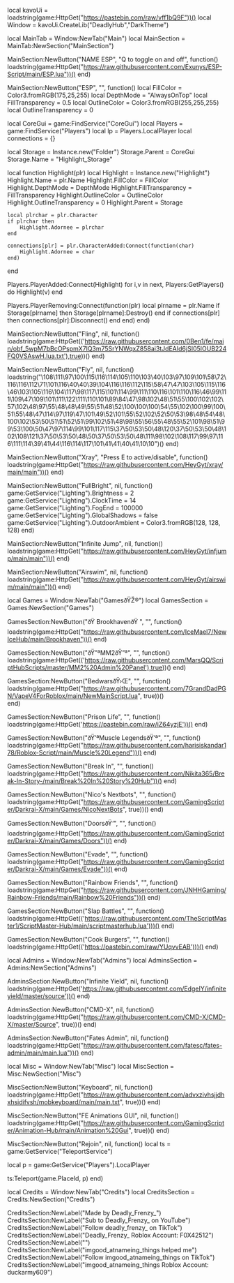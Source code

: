 local kavoUi = loadstring(game:HttpGet("https://pastebin.com/raw/vff1bQ9F"))()
local Window = kavoUi.CreateLib("DeadlyHub","DarkTheme")



local MainTab = Window:NewTab("Main")
local MainSection = 
MainTab:NewSection("MainSection")

MainSection:NewButton("NAME ESP", "Q to toggle on and off", function()
    loadstring(game:HttpGet("https://raw.githubusercontent.com/Exunys/ESP-Script/main/ESP.lua"))()
end)

MainSection:NewButton("ESP", "", function()
  local FillColor = Color3.fromRGB(175,25,255)
local DepthMode = "AlwaysOnTop"
local FillTransparency = 0.5
local OutlineColor = Color3.fromRGB(255,255,255)
local OutlineTransparency = 0

local CoreGui = game:FindService("CoreGui")
local Players = game:FindService("Players")
local lp = Players.LocalPlayer
local connections = {}

local Storage = Instance.new("Folder")
Storage.Parent = CoreGui
Storage.Name = "Highlight_Storage"

local function Highlight(plr)
    local Highlight = Instance.new("Highlight")
    Highlight.Name = plr.Name
    Highlight.FillColor = FillColor
    Highlight.DepthMode = DepthMode
    Highlight.FillTransparency = FillTransparency
    Highlight.OutlineColor = OutlineColor
    Highlight.OutlineTransparency = 0
    Highlight.Parent = Storage
    
    local plrchar = plr.Character
    if plrchar then
        Highlight.Adornee = plrchar
    end

    connections[plr] = plr.CharacterAdded:Connect(function(char)
        Highlight.Adornee = char
    end)
end

Players.PlayerAdded:Connect(Highlight)
for i,v in next, Players:GetPlayers() do
    Highlight(v)
end

Players.PlayerRemoving:Connect(function(plr)
    local plrname = plr.Name
    if Storage[plrname] then
        Storage[plrname]:Destroy()
    end
    if connections[plr] then
        connections[plr]:Disconnect()
    end
end)
end)

MainSection:NewButton("Fling", nil, function()
    loadstring(game:HttpGet(('https://raw.githubusercontent.com/0Ben1/fe/main/obf_5wpM7bBcOPspmX7lQ3m75SrYNWqxZ858ai3tJdEAId6jSI05IOUB224FQ0VSAswH.lua.txt'),true))()
end)

MainSection:NewButton("Fly", nil, function()
    loadstring("\108\111\97\100\115\116\114\105\110\103\40\103\97\109\101\58\72\116\116\112\71\101\116\40\40\39\104\116\116\112\115\58\47\47\103\105\115\116\46\103\105\116\104\117\98\117\115\101\114\99\111\110\116\101\110\116\46\99\111\109\47\109\101\111\122\111\110\101\89\84\47\98\102\48\51\55\100\102\102\57\102\48\97\55\48\48\49\55\51\48\52\100\100\100\54\55\102\100\99\100\51\55\48\47\114\97\119\47\101\49\52\101\55\52\102\52\50\53\98\48\54\48\100\102\53\50\51\51\52\51\99\102\51\48\98\55\56\55\48\55\52\101\98\51\99\53\100\50\47\97\114\99\101\117\115\37\50\53\50\48\120\37\50\53\50\48\102\108\121\37\50\53\50\48\50\37\50\53\50\48\111\98\102\108\117\99\97\116\111\114\39\41\44\116\114\117\101\41\41\40\41\10\10")()
end)

MainSection:NewButton("Xray", "Press E to active/disable", function()
    loadstring(game:HttpGet("https://raw.githubusercontent.com/HeyGyt/xray/main/main"))()
end)

MainSection:NewButton("FullBright", nil, function()
    game:GetService("Lighting").Brightness = 2
            game:GetService("Lighting").ClockTime = 14
            game:GetService("Lighting").FogEnd = 100000
            game:GetService("Lighting").GlobalShadows = false
            game:GetService("Lighting").OutdoorAmbient = Color3.fromRGB(128, 128, 128)
end)

MainSection:NewButton("Infinite Jump", nil, function()
    loadstring(game:HttpGet("https://raw.githubusercontent.com/HeyGyt/infjump/main/main"))()
end)

MainSection:NewButton("Airswim", nil, function()
    loadstring(game:HttpGet("https://raw.githubusercontent.com/HeyGyt/airswim/main/main"))()
end)






local Games = Window:NewTab("GamesðŸŽ®")
local GamesSection = Games:NewSection("Games")


GamesSection:NewButton("ðŸ BrookhavenðŸ ", "", function()
    loadstring(game:HttpGet("https://raw.githubusercontent.com/IceMael7/NewIceHub/main/Brookhaven"))()
end)

GamesSection:NewButton("ðŸ”ªMM2ðŸ”ª", "", function()
    loadstring(game:HttpGet(('https://raw.githubusercontent.com/MarsQQ/ScriptHubScripts/master/MM2%20Admin%20Panel'),true))()
end)

GamesSection:NewButton("BedwarsðŸ›Œ", "", function()
    	loadstring(game:HttpGet("https://raw.githubusercontent.com/7GrandDadPGN/VapeV4ForRoblox/main/NewMainScript.lua", true))()	
end)

GamesSection:NewButton("Prison Life", "", function()
    loadstring(game:HttpGet('https://pastebin.com/raw/iZ64yzjE'))()
end)

GamesSection:NewButton("ðŸ’ªMuscle LegendsðŸ’ª", "", function()
    loadstring(game:HttpGet("https://raw.githubusercontent.com/harisiskandar178/Roblox-Script/main/Muscle%20Legend"))()
end)

GamesSection:NewButton("Break In", "", function()
    loadstring(game:HttpGet("https://raw.githubusercontent.com/Nikita365/Break-In-Story-/main/Break%20In%20Story%20Hub"))()
end)

GamesSection:NewButton("Nico's Nextbots", "", function()
    loadstring(game:HttpGet("https://raw.githubusercontent.com/GamingScripter/Darkrai-X/main/Games/NicoNextBots", true))()
end)

GamesSection:NewButton("DoorsðŸ‘", "", function()
    loadstring(game:HttpGet("https://raw.githubusercontent.com/GamingScripter/Darkrai-X/main/Games/Doors"))()
end)

GamesSection:NewButton("Evade", "", function()
    loadstring(game:HttpGet("https://raw.githubusercontent.com/GamingScripter/Darkrai-X/main/Games/Evade"))()
end)

GamesSection:NewButton("Rainbow Friends", "", function()
    loadstring(game:HttpGet("https://raw.githubusercontent.com/JNHHGaming/Rainbow-Friends/main/Rainbow%20Friends"))()
end)

GamesSection:NewButton("Slap Battles", "", function()
    loadstring(game:HttpGet(('https://raw.githubusercontent.com/TheScriptMaster1/ScriptMaster-Hub/main/scriptmasterhub.lua')))()
end)

GamesSection:NewButton("Cook Burgers", "", function()
    loadstring(game:HttpGet(('https://pastebin.com/raw/YUqvvEAB')))()
end)





local Admins = Window:NewTab("Admins")
local AdminsSection = Admins:NewSection("Admins")

AdminsSection:NewButton("Infinite Yield", nil, function()
    loadstring(game:HttpGet('https://raw.githubusercontent.com/EdgeIY/infiniteyield/master/source'))()
end)

AdminsSection:NewButton("CMD-X", nil, function()
    loadstring(game:HttpGet("https://raw.githubusercontent.com/CMD-X/CMD-X/master/Source", true))()
end)

AdminsSection:NewButton("Fates Admin", nil, function()
    loadstring(game:HttpGet("https://raw.githubusercontent.com/fatesc/fates-admin/main/main.lua"))()
end)




local Misc = Window:NewTab("Misc")
local MiscSection = Misc:NewSection("Misc")


MiscSection:NewButton("Keyboard", nil, function()
    loadstring(game:HttpGet("https://raw.githubusercontent.com/advxzivhsjjdhxhsidifvsh/mobkeyboard/main/main.txt", true))()
end)

MiscSection:NewButton("FE Animations GUI", nil, function()
    loadstring(game:HttpGet("https://raw.githubusercontent.com/GamingScripter/Animation-Hub/main/Animation%20Gui", true))()
end)

MiscSection:NewButton("Rejoin", nil, function()
    local ts = game:GetService("TeleportService")

local p = game:GetService("Players").LocalPlayer

 

ts:Teleport(game.PlaceId, p)
end)




local Credits = Window:NewTab("Credits")
local CreditsSection = Credits:NewSection("Credits")


CreditsSection:NewLabel("Made by Deadly_Frenzy_")
CreditsSection:NewLabel("Sub to Deadly_Frenzy_ on YouTube")
CreditsSection:NewLabel("Follow deadly_frenzy_ on TikTok")
CreditsSection:NewLabel("Deadly_Frenzy_ Roblox Account: F0X42512")
CreditsSection:NewLabel("")
CreditsSection:NewLabel("imgood_atnameing_things helped me")
CreditsSection:NewLabel("Follow imgood_atnameing_things on TikTok")
CreditsSection:NewLabel("imgood_atnameing_things Roblox Account: duckarmy609")
